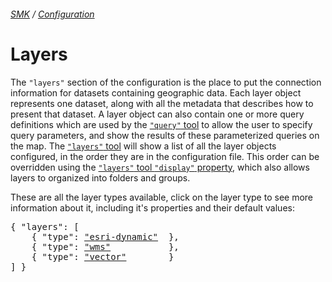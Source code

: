 ###### [SMK](../..) / [Configuration](..)

# Layers

The `"layers"` section of the configuration is the place to put the connection information for datasets containing geographic data.
Each layer object represents one dataset, along with all the metadata that describes how to present that dataset.
A layer object can also contain one or more query definitions which are used by the [`"query"` tool](../tools/query-tool) to allow the user to specify query parameters, and show the results of these parameterized queries on the map.
The [`"layers"` tool](../tools/layers-tool) will show a list of all the layer objects configured, in the order they are in the configuration file.
This order can be overridden using the [`"layers"` tool `"display"` property](../tools/layers-tool#display-property), which also allows layers to organized into folders and groups.

These are all the layer types available, click on the layer type to see more information about it, including it's properties and their default values:

<pre>
{ "layers": [
    { "type": <a href="esri-dynamic-layer.html" >"esri-dynamic"</a>  },
    { "type": <a href="wms-layer.html"          >"wms"</a>           },
    { "type": <a href="vector-layer.html"       >"vector"</a>        }
] }
</pre>

